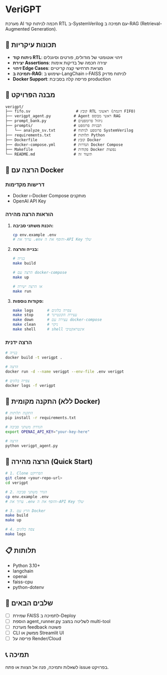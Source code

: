 # VeriGPT

מערכת AI חכמה לניתוח קוד RTL ב-SystemVerilog עם תמיכה ב-RAG (Retrieval-Augmented Generation).

## 🚀 תכונות עיקריות

- **ניתוח קוד RTL**: זיהוי אוטומטי של מודולים, פורטים וסיגנלים
- **יצירת Assertions**: יצירה חכמה של בדיקות אימות
- **זיהוי Edge Cases**: מציאת תרחישי קצה קריטיים
- **תמיכה ב-RAG**: שימוש ב-LangChain ו-FAISS לניתוח מדויק
- **Docker Support**: פריסה קלה בסביבת production

## 📁 מבנה הפרויקט

```
verigpt/
├── fifo.sv                    # קובץ RTL ראשוני (דוגמת FIFO)
├── verigpt_agent.py          # Agent ראשי מבוסס RAG
├── prompt_bank.py            # ניהול פרומפטים
├── prompts/                  # תבניות פרומפט
│   └── analyze_sv.txt        # פרומפט לניתוח SystemVerilog
├── requirements.txt          # תלותות Python
├── Dockerfile                # קובץ Docker
├── docker-compose.yml        # הגדרות Docker Compose
├── Makefile                  # פקודות Docker נפוצות
└── README.md                 # תיעוד זה
```

## 🐳 הרצה עם Docker

### דרישות מקדימות
- Docker ו-Docker Compose מותקנים
- OpenAI API Key

### הוראות הרצה מהירה

1. **הכנת משתני סביבה:**
   ```bash
   cp env.example .env
   # ערוך את .env והוסף את ה-API Key שלך
   ```

2. **בנייה והרצה:**
   ```bash
   # בנייה
   make build
   
   # הרצה עם docker-compose
   make up
   
   # או הרצה ישירה
   make run
   ```

3. **פקודות נוספות:**
   ```bash
   make logs      # צפייה בלוגים
   make stop      # עצירת הקונטיינר
   make down      # עצירה עם docker-compose
   make clean     # ניקוי
   make shell     # shell אינטראקטיבי
   ```

### הרצה ידנית

```bash
# בנייה
docker build -t verigpt .

# הרצה
docker run -d --name verigpt --env-file .env verigpt

# צפייה בלוגים
docker logs -f verigpt
```

## 🔧 התקנה מקומית (ללא Docker)

```bash
# התקנת תלותות
pip install -r requirements.txt

# הגדרת משתני סביבה
export OPENAI_API_KEY="your-key-here"

# הרצה
python verigpt_agent.py
```

## 🚀 הרצה מהירה (Quick Start)

```bash
# 1. Clone הפרויקט
git clone <your-repo-url>
cd verigpt

# 2. הגדר משתני סביבה
cp env.example .env
# ערוך את .env והוסף את ה-API Key שלך

# 3. הרץ עם Docker
make build
make up

# 4. צפה בלוגים
make logs
```

## 📋 תלותות

- Python 3.10+
- langchain
- openai
- faiss-cpu
- python-dotenv

## 🚀 שלבים הבאים

- [ ] שמירת FAISS לתמיכה ב-Deploy
- [ ] הוספת agent_runner.py לשליטה במצב multi-tool
- [ ] מערכת feedback פשוטה
- [ ] CLI ממשק או Streamlit UI
- [ ] פריסה על Render/Cloud

## 📞 תמיכה

לשאלות ותמיכה, פנה אל הצוות או פתח issue בפרויקט.
